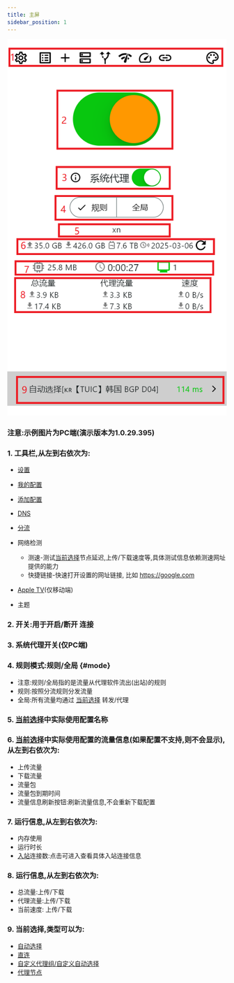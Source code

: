 ```yaml
---
title: 主屏
sidebar_position: 1
---
```




![](./img/home.png#center)


### 注意:示例图片为PC端(演示版本为1.0.29.395)

### 1. 工具栏,从左到右依次为:
- [设置](../app-manual/settings.md)

- [我的配置](../app-manual/my-profiles.md)

- [添加配置](../app-manual/add-profiles.md)

- [DNS](../app-manual/dns.md)

- [分流](../app-manual/diversion.md)
- 网络检测
  - 测速-测试[当前选择](../app-manual/glossary.md)节点延迟,上传/下载速度等,具体测试信息依赖测速网址提供的能力
  - 快捷链接-快速打开设置的网址链接, 比如 https://google.com
- [Apple TV](../app-manual/appletv-home.md)(仅移动端)
- 主题

### 2. 开关:用于开启/断开 连接

### 3. 系统代理开关(仅PC端)

### 4. 规则模式:规则/全局 {#mode}
- 注意:规则/全局指的是流量从代理软件流出(出站)的规则
- 规则:按照分流规则分发流量
- 全局:所有流量均通过 [当前选择](../app-manual/glossary.md) 转发/代理

### 5. [当前选择](../app-manual/glossary.md)中实际使用配置名称

### 6. [当前选择](../app-manual/glossary.md)中实际使用配置的流量信息(如果配置不支持,则不会显示),从左到右依次为:
- 上传流量
- 下载流量
- 流量包
- 流量包到期时间
- 流量信息刷新按钮:刷新流量信息,不会重新下载配置

### 7. 运行信息,从左到右依次为:
- 内存使用
- 运行时长
- [入站](../app-manual/glossary.md)连接数:点击可进入查看具体入站连接信息

### 8. 运行信息,从左到右依次为:
- 总流量:上传/下载
- 代理流量:上传/下载
- 当前速度: 上传/下载

### 9. 当前选择,类型可以为:
- [自动选择](../app-manual/glossary.md)
- [直连](../app-manual/glossary.md)
- [自定义代理组/自定义自动选择](../app-manual/glossary.md)
- [代理节点](../app-manual/glossary.md)
